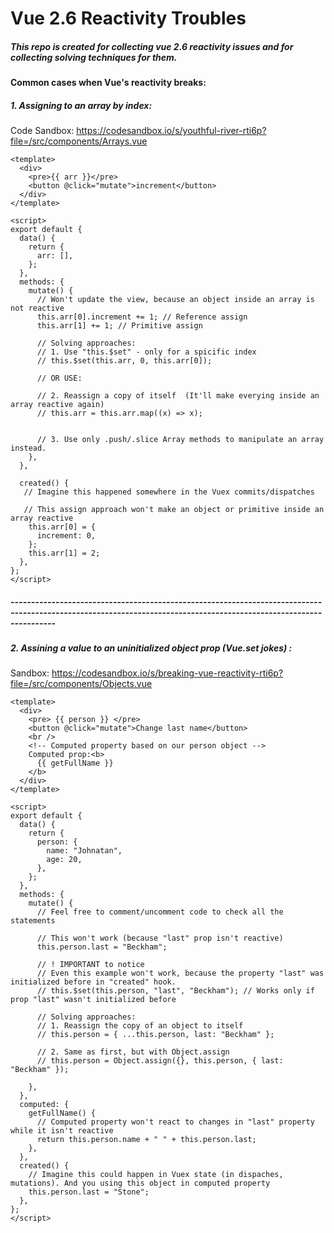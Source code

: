 #  Vue 2.6 Reactivity Troubles
##### *This repo is created for collecting vue 2.6 reactivity issues and for collecting solving techniques for them.* 



#### Common cases when Vue's reactivity breaks:

##### 1. Assigning to an array by index:
Code Sandbox: https://codesandbox.io/s/youthful-river-rti6p?file=/src/components/Arrays.vue

```vue
<template>
  <div>
    <pre>{{ arr }}</pre>
    <button @click="mutate">increment</button>
  </div>
</template>

<script>
export default {
  data() {
    return {
      arr: [],
    };
  },
  methods: {
    mutate() {
      // Won't update the view, because an object inside an array is not reactive
      this.arr[0].increment += 1; // Reference assign
      this.arr[1] += 1; // Primitive assign
      
      // Solving approaches:
      // 1. Use "this.$set" - only for a spicific index
      // this.$set(this.arr, 0, this.arr[0]);
      
      // OR USE:
      
      // 2. Reassign a copy of itself  (It'll make everying inside an array reactive again)
      // this.arr = this.arr.map((x) => x);
      
      
      // 3. Use only .push/.slice Array methods to manipulate an array instead.
    },
  },

  created() {
   // Imagine this happened somewhere in the Vuex commits/dispatches
   
   // This assign approach won't make an object or primitive inside an array reactive
    this.arr[0] = {
      increment: 0,
    };
    this.arr[1] = 2;
  },
};
</script>

```
##### -------------------------------------------------------------------------------------------------------------------------------------------------------------------

##### 2. Assining a value to an uninitialized object prop (Vue.set jokes) :
Sandbox: https://codesandbox.io/s/breaking-vue-reactivity-rti6p?file=/src/components/Objects.vue
```Vue
<template>
  <div>
    <pre> {{ person }} </pre>
    <button @click="mutate">Change last name</button>
    <br />
    <!-- Computed property based on our person object -->
    Computed prop:<b>
      {{ getFullName }}
    </b>
  </div>
</template>

<script>
export default {
  data() {
    return {
      person: {
        name: "Johnatan",
        age: 20,
      },
    };
  },
  methods: {
    mutate() {
      // Feel free to comment/uncomment code to check all the statements

      // This won't work (because "last" prop isn't reactive)
      this.person.last = "Beckham";

      // ! IMPORTANT to notice
      // Even this example won't work, because the property "last" was initialized before in "created" hook.
      // this.$set(this.person, "last", "Beckham"); // Works only if prop "last" wasn't initialized before

      // Solving approaches:
      // 1. Reassign the copy of an object to itself
      // this.person = { ...this.person, last: "Beckham" };

      // 2. Same as first, but with Object.assign
      // this.person = Object.assign({}, this.person, { last: "Beckham" });
      
    },
  },
  computed: {
    getFullName() {
      // Computed property won't react to changes in "last" property while it isn't reactive
      return this.person.name + " " + this.person.last;
    },
  },
  created() {
    // Imagine this could happen in Vuex state (in dispaches, mutations). And you using this object in computed property
    this.person.last = "Stone";
  },
};
</script>

```


